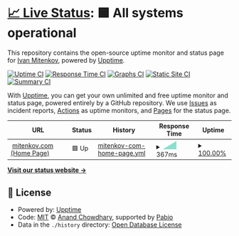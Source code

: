 # [📈 Live Status](https://status.mitenkov.com): <!--live status--> **🟩 All systems operational**

This repository contains the open-source uptime monitor and status page for [Ivan Mitenkov](https://mitenkov.com), powered by [Upptime](https://github.com/upptime/upptime).

[![Uptime CI](https://github.com/MitenkovIvan/upptime/workflows/Uptime%20CI/badge.svg)](https://github.com/MitenkovIvan/upptime/actions?query=workflow%3A%22Uptime+CI%22)
[![Response Time CI](https://github.com/MitenkovIvan/upptime/workflows/Response%20Time%20CI/badge.svg)](https://github.com/MitenkovIvan/upptime/actions?query=workflow%3A%22Response+Time+CI%22)
[![Graphs CI](https://github.com/MitenkovIvan/upptime/workflows/Graphs%20CI/badge.svg)](https://github.com/MitenkovIvan/upptime/actions?query=workflow%3A%22Graphs+CI%22)
[![Static Site CI](https://github.com/MitenkovIvan/upptime/workflows/Static%20Site%20CI/badge.svg)](https://github.com/MitenkovIvan/upptime/actions?query=workflow%3A%22Static+Site+CI%22)
[![Summary CI](https://github.com/MitenkovIvan/upptime/workflows/Summary%20CI/badge.svg)](https://github.com/MitenkovIvan/upptime/actions?query=workflow%3A%22Summary+CI%22)

With [Upptime](https://upptime.js.org), you can get your own unlimited and free uptime monitor and status page, powered entirely by a GitHub repository. We use [Issues](https://github.com/MitenkovIvan/upptime/issues) as incident reports, [Actions](https://github.com/MitenkovIvan/upptime/actions) as uptime monitors, and [Pages](https://status.mitenkov.com) for the status page.

<!--start: status pages-->
<!-- This summary is generated by Upptime (https://github.com/upptime/upptime) -->
<!-- Do not edit this manually, your changes will be overwritten -->
<!-- prettier-ignore -->
| URL | Status | History | Response Time | Uptime |
| --- | ------ | ------- | ------------- | ------ |
| <img alt="" src="https://icons.duckduckgo.com/ip3/mitenkov.com.ico" height="13"> [mitenkov.com (Home Page)](https://mitenkov.com) | 🟩 Up | [mitenkov-com-home-page.yml](https://github.com/MitenkovIvan/upptime/commits/HEAD/history/mitenkov-com-home-page.yml) | <details><summary><img alt="Response time graph" src="./graphs/mitenkov-com-home-page/response-time-week.png" height="20"> 367ms</summary><br><a href="https://status.mitenkov.com/history/mitenkov-com-home-page"><img alt="Response time 367" src="https://img.shields.io/endpoint?url=https%3A%2F%2Fraw.githubusercontent.com%2FMitenkovIvan%2Fupptime%2FHEAD%2Fapi%2Fmitenkov-com-home-page%2Fresponse-time.json"></a><br><a href="https://status.mitenkov.com/history/mitenkov-com-home-page"><img alt="24-hour response time 367" src="https://img.shields.io/endpoint?url=https%3A%2F%2Fraw.githubusercontent.com%2FMitenkovIvan%2Fupptime%2FHEAD%2Fapi%2Fmitenkov-com-home-page%2Fresponse-time-day.json"></a><br><a href="https://status.mitenkov.com/history/mitenkov-com-home-page"><img alt="7-day response time 367" src="https://img.shields.io/endpoint?url=https%3A%2F%2Fraw.githubusercontent.com%2FMitenkovIvan%2Fupptime%2FHEAD%2Fapi%2Fmitenkov-com-home-page%2Fresponse-time-week.json"></a><br><a href="https://status.mitenkov.com/history/mitenkov-com-home-page"><img alt="30-day response time 367" src="https://img.shields.io/endpoint?url=https%3A%2F%2Fraw.githubusercontent.com%2FMitenkovIvan%2Fupptime%2FHEAD%2Fapi%2Fmitenkov-com-home-page%2Fresponse-time-month.json"></a><br><a href="https://status.mitenkov.com/history/mitenkov-com-home-page"><img alt="1-year response time 367" src="https://img.shields.io/endpoint?url=https%3A%2F%2Fraw.githubusercontent.com%2FMitenkovIvan%2Fupptime%2FHEAD%2Fapi%2Fmitenkov-com-home-page%2Fresponse-time-year.json"></a></details> | <details><summary><a href="https://status.mitenkov.com/history/mitenkov-com-home-page">100.00%</a></summary><a href="https://status.mitenkov.com/history/mitenkov-com-home-page"><img alt="All-time uptime 100.00%" src="https://img.shields.io/endpoint?url=https%3A%2F%2Fraw.githubusercontent.com%2FMitenkovIvan%2Fupptime%2FHEAD%2Fapi%2Fmitenkov-com-home-page%2Fuptime.json"></a><br><a href="https://status.mitenkov.com/history/mitenkov-com-home-page"><img alt="24-hour uptime 100.00%" src="https://img.shields.io/endpoint?url=https%3A%2F%2Fraw.githubusercontent.com%2FMitenkovIvan%2Fupptime%2FHEAD%2Fapi%2Fmitenkov-com-home-page%2Fuptime-day.json"></a><br><a href="https://status.mitenkov.com/history/mitenkov-com-home-page"><img alt="7-day uptime 100.00%" src="https://img.shields.io/endpoint?url=https%3A%2F%2Fraw.githubusercontent.com%2FMitenkovIvan%2Fupptime%2FHEAD%2Fapi%2Fmitenkov-com-home-page%2Fuptime-week.json"></a><br><a href="https://status.mitenkov.com/history/mitenkov-com-home-page"><img alt="30-day uptime 100.00%" src="https://img.shields.io/endpoint?url=https%3A%2F%2Fraw.githubusercontent.com%2FMitenkovIvan%2Fupptime%2FHEAD%2Fapi%2Fmitenkov-com-home-page%2Fuptime-month.json"></a><br><a href="https://status.mitenkov.com/history/mitenkov-com-home-page"><img alt="1-year uptime 100.00%" src="https://img.shields.io/endpoint?url=https%3A%2F%2Fraw.githubusercontent.com%2FMitenkovIvan%2Fupptime%2FHEAD%2Fapi%2Fmitenkov-com-home-page%2Fuptime-year.json"></a></details>

<!--end: status pages-->

[**Visit our status website →**](https://status.mitenkov.com)

## 📄 License

- Powered by: [Upptime](https://github.com/upptime/upptime)
- Code: [MIT](./LICENSE) © [Anand Chowdhary](https://anandchowdhary.com), supported by [Pabio](https://pabio.com)
- Data in the `./history` directory: [Open Database License](https://opendatacommons.org/licenses/odbl/1-0/)

